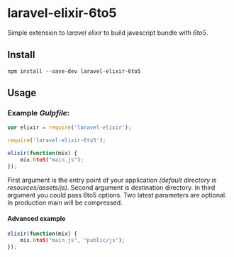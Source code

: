 # laravel-elixir-6to5

Simple extension to *laravel elixir* to build javascript bundle with *6to5*.

## Install

```
npm install --save-dev laravel-elixir-6to5
```

## Usage

### Example *Gulpfile*:

```javascript
var elixir = require('laravel-elixir');

require('laravel-elixir-6to5');

elixir(function(mix) {
    mix.6to5("main.js");
});

```
First argument is the entry point of your application _(default directory is resources/assets/js)_. Second argument is destination directory. In third argument you could pass 6to5 options. Two latest parameters are optional. In production main will be compressed.

#### Advanced example

```javascript
elixir(function(mix) {
    mix.6to5("main.js", "public/js");
});
```
